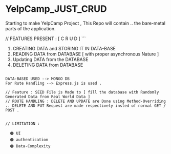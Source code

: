 # YelpCamp_JUST_CRUD
Starting to make YelpCamp Project , This Repo will contain .. the bare-metal parts of the application. 


// FEATURES PRESENT : [ C R U D ] ```
  1) CREATING DATA and STORING IT IN DATA-BASE 
  2) READING DATA from DATABASE [ with proper asynchronous Nature ]
  3) Updating DATA from the DATABASE 
  4) DELETING DATA from DATABASE 
  ```
  
  DATA-BASED USED --> MONGO DB 
  For Rute Handling --> Express.js is used .
  
  // Feature : SEED File is Made to [ fill the database with Randomly Generated Data from Real World Data ]
  // ROUTE HANDLING : DELETE AND UPDATE are Done using Method-Overriding .. DELETE AND PUT Request are made respectively insted of normal GET / POST .


// LIMITATION : 
    
    🟠 UI 
    🟠 authentication
    🟠 Data-Complexity 
    
